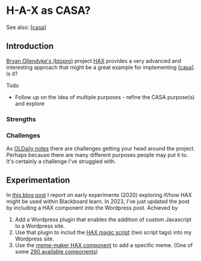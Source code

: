 <!--
 Copyright (C) 2023 David Jones
 
 This file is part of memex.
 
 memex is free software: you can redistribute it and/or modify
 it under the terms of the GNU General Public License as published by
 the Free Software Foundation, either version 3 of the License, or
 (at your option) any later version.
 
 memex is distributed in the hope that it will be useful,
 but WITHOUT ANY WARRANTY; without even the implied warranty of
 MERCHANTABILITY or FITNESS FOR A PARTICULAR PURPOSE.  See the
 GNU General Public License for more details.
 
 You should have received a copy of the GNU General Public License
 along with memex.  If not, see <http://www.gnu.org/licenses/>.
-->

# H-A-X as CASA? 

See also: [[casa]]

## Introduction 

[Bryan Ollendyke's (btopro)](https://github.com/btopro) project [HAX](https://haxtheweb.org/) provides a very advanced and interesting approach that might be a great example for implementing [[casa]]. Is it?

Todo 

- Follow up on the idea of multiple purposes - refine the CASA purpose(s) and explore

### Strengths 

### Challenges

As [OLDaily notes](https://www.downes.ca/post/75304) there are challenges getting your head around the project. Perhaps because there are many different purposes people may put it to. It's certainly a challenge I've struggled with.


## Experimentation

In [this blog post](https://djon.es/blog/2020/08/01/pondering-if-and-how-hax-web-components-fit-in-blackboard/) I report on early experiments (2020) exploring if/how HAX might be used within Blackboard learn. In 2023, I've just updated the post by including a HAX component into the Wordpress post.  Achieved by 

1. Add a Wordpress plugin that enables the addition of custom Javascript to a Wordpress site. 
2. Use that plugin to includ the [HAX magic script](https://dev.to/btopro/uwc-part-3-the-magic-script-122a) (two script tags) into my Wordpress site. 
3. Use the [meme-maker HAX component](https://www.npmjs.com/package/@lrnwebcomponents/meme-maker) to add a specific meme. (One of some [290 available components](https://www.npmjs.com/search?q=%40lrnwebcomponents))


[//begin]: # "Autogenerated link references for markdown compatibility"
[casa]: ../casa "Contextually Appropriate Scaffolding Assemblages (CASA)"
[//end]: # "Autogenerated link references"